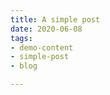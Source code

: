 ```yaml
---
title: A simple post
date: 2020-06-08
tags:
- demo-content
- simple-post
- blog

---
```

<script type="text/javascript" src="//www.auctionnudge.com/feed/item/js/theme/responsive/page/init/img_size/120/cats_output/dropdown/search_box/1/show_logo/1/lang/english/categoryId/3213/SellerID/ricore_eu/siteid/3/MaxEntries/6"></script><div id="auction-nudge-items" class="auction-nudge"></div>